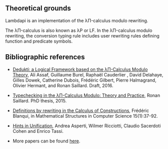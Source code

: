 Theoretical grounds
-------------------

Lambdapi is an implementation of the λΠ-calculus modulo rewriting.

The λΠ-calculus is also known as λP or LF. In the λΠ-calculus modulo rewriting, the conversion typing rule includes user rewriting rules defining function and predicate symbols.

Bibliographic references
------------------------

* [Dedukti: a Logical Framework based on the λΠ-Calculus Modulo Theory](http://www.lsv.fr/~dowek/Publi/expressing.pdf), Ali Assaf, Guillaume Burel, Raphaël Cauderlier , David Delahaye, Gilles Dowek, Catherine Dubois, Frédéric Gilbert, Pierre Halmagrand, Olivier Hermant, and Ronan Saillard. Draft, 2016.

* [Typechecking in the λΠ-Calculus Modulo: Theory and Practice](https://hal.inria.fr/tel-01299180), Ronan Saillard. PhD thesis, 2015.

* [Definitions by rewriting in the Calculus of Constructions](https://doi.org/10.1017/S0960129504004426), Frédéric Blanqui, in Mathematical Structures in Computer Science 15(1):37-92.

* [Hints in Unification](http://www.cs.unibo.it/~asperti/PAPERS/tphol09.pdf),
  Andrea Asperti, Wilmer Ricciotti, Claudio Sacerdoti Cohen and Enrico Tassi.

* More papers can be found [here](https://haltools.inria.fr/Public/afficheRequetePubli.php?labos_exp=deducteam&CB_auteur=oui&CB_titre=oui&CB_identifiant=oui&CB_article=oui&langue=Anglais&tri_exp=annee_publi&tri_exp2=typdoc&tri_exp3=date_publi&ordre_aff=TA&Fen=Aff&css=../css/VisuRubriqueEncadre.css).
